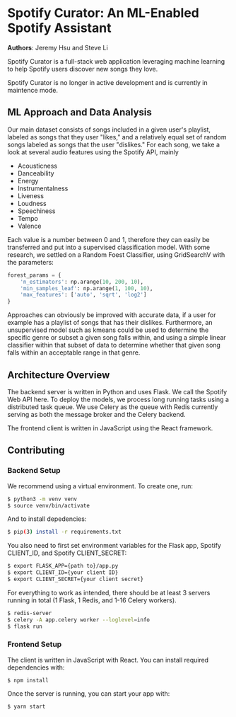 # Spotify Curator: An ML-Enabled Spotify Assistant

**Authors**: Jeremy Hsu and Steve Li

Spotify Curator is a full-stack web application leveraging machine learning to
help Spotify users discover new songs they love.

Spotify Curator is no longer in active development and is currently in maintence
mode.

## ML Approach and Data Analysis
Our main dataset consists of songs included in a given user's playlist, labeled
as songs that they user "likes," and a relatively equal set of random songs
labeled as songs that the user "dislikes." For each song, we take a look at
several audio features using the Spotify API, mainly
* Acousticness
* Danceability
* Energy
* Instrumentalness
* Liveness
* Loudness
* Speechiness
* Tempo
* Valence

Each value is a number between 0 and 1, therefore they can easily be transferred
and put into a supervised classification model. With some research, we settled on
a Random Foest Classifier, using GridSearchV with the parameters:

```python
forest_params = {
    'n_estimators': np.arange(10, 200, 10),
    'min_samples_leaf': np.arange(1, 100, 10),
    'max_features': ['auto', 'sqrt', 'log2']
}
```
Approaches can obviously be improved with accurate data, if a user for example
has a playlist of songs that has their dislikes. Furthermore, an unsupervised
model such as kmeans could be used to determine the specific genre or subset a
given song falls within, and using a simple linear classifier within that subset
of data to determine whether that given song falls within an acceptable range in
that genre.

## Architecture Overview

The backend server is written in Python and uses Flask. We call the Spotify Web
API here. To deploy the models, we process long running tasks using a
distributed task queue. We use Celery as the queue with Redis currently serving
as both the message broker and the Celery backend.

The frontend client is written in JavaScript using the React framework.

## Contributing

### Backend Setup

We recommend using a virtual environment. To create one, run:
```bash
$ python3 -m venv venv
$ source venv/bin/activate
```
And to install depedencies:
```bash
$ pip(3) install -r requirements.txt
```
You also need to first set environment variables for the Flask app, Spotify
CLIENT_ID, and Spotify CLIENT_SECRET:
```bash
$ export FLASK_APP={path to}/app.py
$ export CLIENT_ID={your client ID}
$ export CLIENT_SECRET={your client secret}
```
For everything to work as intended, there should be at least 3 servers running
in total (1 Flask, 1 Redis, and 1-16 Celery workers).
```bash
$ redis-server
$ celery -A app.celery worker --loglevel=info
$ flask run
```

### Frontend Setup

The client is written in JavaScript with React. You can install required
dependencies with:
```
$ npm install
```
Once the server is running, you can start your app with:
```
$ yarn start
```
